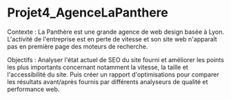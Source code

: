 # Projet4_AgenceLaPanthere

Contexte :
La Panthère est une grande agence de web design basée à Lyon. L'activité de l'entreprise est en perte de vitesse et son site web n'apparaît pas en première page des moteurs de recherche.

Objectifs :
Analyser l'état actuel de SEO du site fourni et améliorer les points les plus importants concernant notamment la vitesse, la taille et l'accessibilité du site. Puis créer un rapport d'optimisations pour comparer les résultats avant/après fournis par différents analyseurs de qualité et performance web.